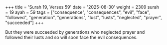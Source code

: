 +++
title = 'Surah 19, Verses 59'
date = '2025-08-30'
weight = 2309
surah = 19
ayah = 59
tags = ["consequence", "consequences", "evil", "face", "followed", "generation", "generations", "lust", "lusts", "neglected", "prayer", "succeeded"]
+++

But they were succeeded by generations who neglected prayer and followed their lusts and so will soon face the evil consequences.